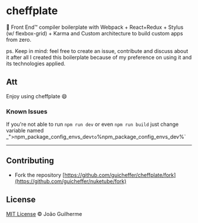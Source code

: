 # cheffplate
:beginner: Front End™ compiler boilerplate with Webpack + React+Redux + Stylus (w/ flexbox-grid) + Karma and Custom architecture to build custom apps from zero.

ps. Keep in mind: feel free to create an issue, contribute and discuss about it after all I created this boilerplate because of my preference on using it and its technologies applied.

Att
---
Enjoy using cheffplate :smile:

### Known Issues
If you're not able to run ```npm run dev``` or even ```npm run build``` just change variable named _"$>%"_ `$npm_package_config_envs_dev` to `%npm_package_config_envs_dev%`

___

## Contributing

- Fork the repository [https://github.com/guicheffer/cheffplate/fork](https://github.com/guicheffer/nuketube/fork)

## License

<a href="http://guicheffer.mit-license.org/" target="_blank">MIT License</a> © João Guilherme
